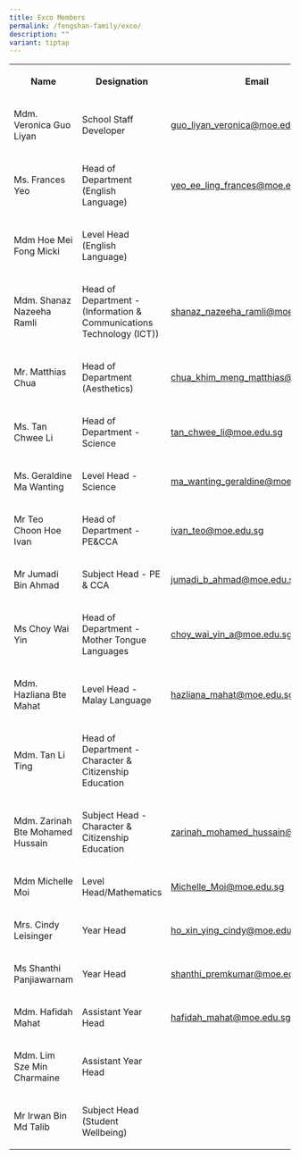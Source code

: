 ```yaml
---
title: Exco Members
permalink: /fengshan-family/exco/
description: ""
variant: tiptap
---
```

<table style="minWidth: 75px">
<colgroup>
<col>
<col>
<col>
</colgroup>
<tbody>
<tr>
<th rowspan="1" colspan="1">
<p>Name</p>
</th>
<th rowspan="1" colspan="1">
<p>Designation</p>
</th>
<th rowspan="1" colspan="1">
<p>Email</p>
</th>
</tr>
<tr>
<td rowspan="1" colspan="1">
<p>Mdm. Veronica Guo Liyan</p>
</td>
<td rowspan="1" colspan="1">
<p>School Staff Developer</p>
</td>
<td rowspan="1" colspan="1">
<p><a href="mailto:guo_liyan_veronica@moe.edu.sg" rel="noopener noreferrer nofollow" target="_blank">guo_liyan_veronica@moe.edu.sg</a>
</p>
</td>
</tr>
<tr>
<td rowspan="1" colspan="1">
<p>Ms. Frances Yeo</p>
</td>
<td rowspan="1" colspan="1">
<p>Head of Department (English Language)</p>
</td>
<td rowspan="1" colspan="1">
<p><a href="mailto:yeo_ee_ling_frances@moe.edu.sg" rel="noopener noreferrer nofollow" target="_blank"><u>yeo_ee_ling_frances@moe.edu.sg</u></a>
</p>
</td>
</tr>
<tr>
<td rowspan="1" colspan="1">
<p>Mdm Hoe Mei Fong Micki</p>
</td>
<td rowspan="1" colspan="1">
<p>Level Head (English Language)</p>
</td>
<td rowspan="1" colspan="1">
<p></p>
</td>
</tr>
<tr>
<td rowspan="1" colspan="1">
<p>Mdm. Shanaz Nazeeha Ramli</p>
</td>
<td rowspan="1" colspan="1">
<p>Head of Department -(Information &amp; Communications Technology (ICT))</p>
</td>
<td rowspan="1" colspan="1">
<p><a href="mailto:shanaz_nazeeha_ramli@moe.edu.sg" rel="noopener noreferrer nofollow" target="_blank">shanaz_nazeeha_ramli@moe.edu.sg</a>
</p>
</td>
</tr>
<tr>
<td rowspan="1" colspan="1">
<p>Mr. Matthias Chua</p>
</td>
<td rowspan="1" colspan="1">
<p>Head of Department (Aesthetics)</p>
</td>
<td rowspan="1" colspan="1">
<p><a href="mailto:chua_khim_meng_matthias@moe.edu.sg" rel="noopener noreferrer nofollow" target="_blank">chua_khim_meng_matthias@moe.edu.sg</a>
</p>
</td>
</tr>
<tr>
<td rowspan="1" colspan="1">
<p>Ms. Tan Chwee Li</p>
</td>
<td rowspan="1" colspan="1">
<p>Head of Department -Science</p>
</td>
<td rowspan="1" colspan="1">
<p><a href="mailto:tan_chwee_li@moe.edu.sg" rel="noopener noreferrer nofollow" target="_blank">tan_chwee_li@moe.edu.sg</a>
</p>
</td>
</tr>
<tr>
<td rowspan="1" colspan="1">
<p>Ms. Geraldine Ma Wanting</p>
</td>
<td rowspan="1" colspan="1">
<p>Level Head - Science</p>
</td>
<td rowspan="1" colspan="1">
<p><a href="mailto:ma_wanting_geraldine@moe.edu.sg" rel="noopener noreferrer nofollow" target="_blank">ma_wanting_geraldine@moe.edu.sg</a>
</p>
</td>
</tr>
<tr>
<td rowspan="1" colspan="1">
<p>Mr Teo Choon Hoe Ivan</p>
</td>
<td rowspan="1" colspan="1">
<p>Head of Department -PE&amp;CCA</p>
</td>
<td rowspan="1" colspan="1">
<p><a href="mailto:ivan_teo@moe.edu.sg" rel="noopener noreferrer nofollow" target="_blank">ivan_teo@moe.edu.sg</a>
</p>
</td>
</tr>
<tr>
<td rowspan="1" colspan="1">
<p>Mr Jumadi Bin Ahmad</p>
</td>
<td rowspan="1" colspan="1">
<p>Subject Head - PE &amp; CCA</p>
</td>
<td rowspan="1" colspan="1">
<p><a href="mailto:jumadi_b_ahmad@moe.edu.sg" rel="noopener noreferrer nofollow" target="_blank">jumadi_b_ahmad@moe.edu.sg</a>
</p>
</td>
</tr>
<tr>
<td rowspan="1" colspan="1">
<p>Ms Choy Wai Yin</p>
</td>
<td rowspan="1" colspan="1">
<p>Head of Department -Mother Tongue Languages</p>
</td>
<td rowspan="1" colspan="1">
<p><a href="mailto:choy_wai_yin_a@moe.edu.sg" rel="noopener noreferrer nofollow" target="_blank">choy_wai_yin_a@moe.edu.sg</a>
</p>
</td>
</tr>
<tr>
<td rowspan="1" colspan="1">
<p>Mdm. Hazliana Bte Mahat</p>
</td>
<td rowspan="1" colspan="1">
<p>Level Head - Malay Language</p>
</td>
<td rowspan="1" colspan="1">
<p><a href="mailto:hazliana_mahat@moe.edu.sg" rel="noopener noreferrer nofollow" target="_blank">hazliana_mahat@moe.edu.sg</a>
</p>
</td>
</tr>
<tr>
<td rowspan="1" colspan="1">
<p>Mdm. Tan Li Ting</p>
</td>
<td rowspan="1" colspan="1">
<p>Head of Department -Character &amp; Citizenship Education</p>
</td>
<td rowspan="1" colspan="1">
<p></p>
</td>
</tr>
<tr>
<td rowspan="1" colspan="1">
<p>Mdm. Zarinah Bte Mohamed Hussain</p>
</td>
<td rowspan="1" colspan="1">
<p>Subject Head -Character &amp; Citizenship Education</p>
</td>
<td rowspan="1" colspan="1">
<p><a href="mailto:zarinah_mohamed_hussain@moe.edu.sg" rel="noopener noreferrer nofollow" target="_blank">zarinah_mohamed_hussain@moe.edu.sg</a>
</p>
</td>
</tr>
<tr>
<td rowspan="1" colspan="1">
<p>Mdm Michelle Moi</p>
</td>
<td rowspan="1" colspan="1">
<p>Level Head/Mathematics</p>
</td>
<td rowspan="1" colspan="1">
<p><a href="mailto:Michelle_Moi@moe.edu.sg" rel="noopener noreferrer nofollow" target="_blank">Michelle_Moi@moe.edu.sg</a>
</p>
</td>
</tr>
<tr>
<td rowspan="1" colspan="1">
<p>Mrs. Cindy Leisinger</p>
</td>
<td rowspan="1" colspan="1">
<p>Year Head</p>
</td>
<td rowspan="1" colspan="1">
<p><a href="mailto:ho_xin_ying_cindy@moe.edu.sg" rel="noopener noreferrer nofollow" target="_blank">ho_xin_ying_cindy@moe.edu.sg</a>
</p>
</td>
</tr>
<tr>
<td rowspan="1" colspan="1">
<p>Ms Shanthi Panjiawarnam</p>
</td>
<td rowspan="1" colspan="1">
<p>Year Head</p>
</td>
<td rowspan="1" colspan="1">
<p><a href="mailto:shanthi_premkumar@moe.edu.sg" rel="noopener noreferrer nofollow" target="_blank">shanthi_premkumar@moe.edu.sg</a>
</p>
</td>
</tr>
<tr>
<td rowspan="1" colspan="1">
<p>Mdm. Hafidah Mahat</p>
</td>
<td rowspan="1" colspan="1">
<p>Assistant Year Head</p>
</td>
<td rowspan="1" colspan="1">
<p><a href="mailto:hafidah_mahat@moe.edu" rel="noopener noreferrer nofollow" target="_blank">hafidah_mahat@moe.edu.sg</a>
</p>
</td>
</tr>
<tr>
<td rowspan="1" colspan="1">
<p>Mdm. Lim Sze Min Charmaine</p>
</td>
<td rowspan="1" colspan="1">
<p>Assistant Year Head</p>
</td>
<td rowspan="1" colspan="1">
<p></p>
</td>
</tr>
<tr>
<td rowspan="1" colspan="1">
<p>Mr Irwan Bin Md Talib</p>
</td>
<td rowspan="1" colspan="1">
<p>Subject Head (Student Wellbeing)</p>
</td>
<td rowspan="1" colspan="1">
<p></p>
</td>
</tr>
</tbody>
</table>
<p></p>